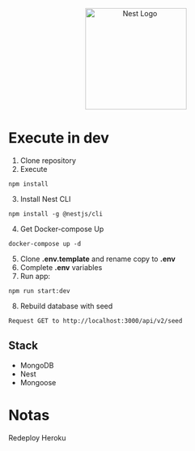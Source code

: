 <p align="center">
  <a href="http://nestjs.com/" target="blank"><img src="https://nestjs.com/img/logo-small.svg" width="200" alt="Nest Logo" /></a>
</p>

# Execute in dev

1. Clone repository
2. Execute
```
npm install
```
3. Install Nest CLI
```
npm install -g @nestjs/cli
```
4. Get Docker-compose Up
```
docker-compose up -d
```
5. Clone __.env.template__ and rename copy to __.env__
6. Complete __.env__ variables
7. Run app:
```
npm run start:dev
```
8. Rebuild database with seed
```
Request GET to http://localhost:3000/api/v2/seed
```


## Stack
* MongoDB
* Nest
* Mongoose

# Notas
Redeploy Heroku
